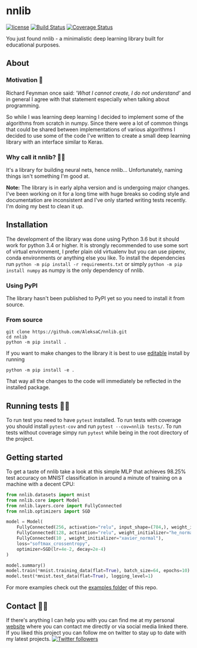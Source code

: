 # nnlib 
[![license](https://img.shields.io/github/license/mashape/apistatus.svg?maxAge=2592000)](https://github.com/AleksaC/dldidact/blob/master/LICENSE)
[![Build Status](https://travis-ci.com/AleksaC/nnlib.svg?branch=master)](https://travis-ci.com/AleksaC/nnlib)
[![Coverage Status](https://coveralls.io/repos/github/AleksaC/nnlib/badge.svg?branch=master)](https://coveralls.io/github/AleksaC/nnlib?branch=master)

You just found nnlib - a minimalistic deep learning library built for
educational purposes.

## About

### Motivation 🤔
Richard Feynman once said: *'What I cannot create, I do not understand'* and in
general I agree with that statement especially when talking about programming.

So while I was learning deep learning I decided to implement some of the 
algorithms from scratch in numpy. Since there were a lot of common things
that could be shared between implementations of various algorithms I decided to
use some of the code I've written to create a small deep learning library with
an interface similar to Keras.

### Why call it nnlib? 🤷‍♂️ 
It's a library for building neural nets, hence nnlib... Unfortunately, naming things isn't
something I'm good at.

**Note:** The library is in early alpha version and is undergoing major changes.
I've been working on it for a long time with huge breaks so coding style and
documentation are inconsistent and I've only started writing tests recently.
I'm doing my best to clean it up.

## Installation

The development of the library was done using Python 3.6 but it should work 
for python 3.4 or higher. It is strongly recommended to use some sort of 
virtual environment, I prefer plain old virtualenv but you can use pipenv, 
conda environments or anything else you like. To install the dependencies run
`python -m pip install -r requirements.txt` or simply 
`python -m pip install numpy` as numpy is the only dependency of nnlib. 

### Using PyPI
The library hasn't been published to PyPI yet so you need to install it from
source.

### From source
```commandline
git clone https://github.com/AleksaC/nnlib.git
cd nnlib
python -m pip install .
```
If you want to make changes to the library it is best to use
[editable](https://pip.pypa.io/en/stable/reference/pip_install/#editable-installs)
install by running 
```commandline
python -m pip install -e .
```
That way all the changes to the code will immediately be reflected in the 
installed package.

## Running tests 👩‍🔬
To run test you need to have `pytest` installed. To run tests with coverage you
should install `pytest-cov` and run `pytest --cov=nnlib tests/`. To run tests
without coverage simpy run `pytest` while being in the root directory of the
project.

## Getting started

To get a taste of nnlib take a look at this simple MLP that achieves 98.25%
test accuracy on MNIST classification in around a minute of training on a
machine with a decent CPU:

```python
from nnlib.datasets import mnist
from nnlib.core import Model
from nnlib.layers.core import FullyConnected
from nnlib.optimizers import SGD

model = Model(
    FullyConnected(256, activation="relu", input_shape=(784,), weight_initializer="he_normal"),
    FullyConnected(128, activation="relu", weight_initializer="he_normal"),
    FullyConnected(10 , weight_initializer="xavier_normal"),
    loss="softmax_crossentropy",
    optimizer=SGD(lr=4e-2, decay=2e-4)
)

model.summary()
model.train(*mnist.training_data(flat=True), batch_size=64, epochs=10)
model.test(*mnist.test_data(flat=True), logging_level=1)
```

For more examples check out the [examples folder](https://github.com/AleksaC/dldidact/tree/master/examples)
of this repo.

## Contact 🙋‍♂️
If there's anything I can help you with you can find me at my personal [website](https://aleksac.me)
where you can contact me directly or via social media linked there. If you
liked this project you can follow me on twitter to stay up to date with my
latest projects.
<a target="_blank" href="http://twitter.com/aleksa_c_"><img alt='Twitter followers' src="https://img.shields.io/twitter/follow/aleksa_c_.svg?style=social"></a>
